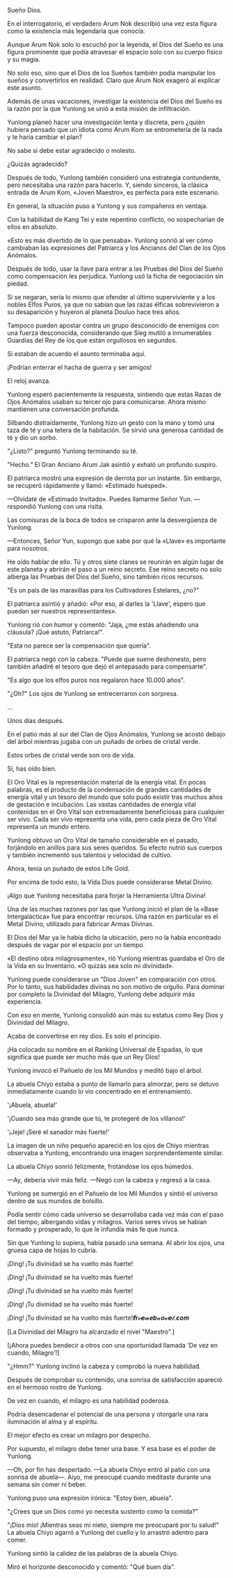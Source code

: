 
Sueño Dios.

En el interrogatorio, el verdadero Arum Nok describió una vez esta figura como la existencia más legendaria que conocía.

Aunque Arum Nok solo lo escuchó por la leyenda, el Dios del Sueño es una figura prominente que podía atravesar el espacio solo con su cuerpo físico y su magia.

No solo eso, sino que el Dios de los Sueños también podía manipular los sueños y convertirlos en realidad. Claro que Arum Nok exageró al explicar este asunto.

Además de unas vacaciones, investigar la existencia del Dios del Sueño es la razón por la que Yunlong se unió a esta misión de infiltración.

Yunlong planeó hacer una investigación lenta y discreta, pero ¿quién hubiera pensado que un idiota como Arum Kom se entrometería de la nada y le haría cambiar el plan?

No sabe si debe estar agradecido o molesto.

¿Quizás agradecido?

Después de todo, Yunlong también consideró una estrategia contundente, pero necesitaba una razón para hacerlo. Y, siendo sinceros, la clásica entrada de Arum Kom, «Joven Maestro», es perfecta para este escenario.

En general, la situación puso a Yunlong y sus compañeros en ventaja.

Con la habilidad de Kang Tei y este repentino conflicto, no sospecharían de ellos en absoluto.

«Esto es más divertido de lo que pensaba». Yunlong sonrió al ver cómo cambiaban las expresiones del Patriarca y los Ancianos del Clan de los Ojos Anómalos.

Después de todo, usar la llave para entrar a las Pruebas del Dios del Sueño como compensación les perjudica. Yunlong usó la ficha de negociación sin piedad.

Si se negaran, sería lo mismo que ofender al último superviviente y a los nobles Elfos Puros, ya que no sabían que las razas élficas sobrevivieron a su desaparición y huyeron al planeta Douluo hace tres años.

Tampoco pueden apostar contra un grupo desconocido de enemigos con una fuerza desconocida, considerando que Sieg mutiló a innumerables Guardias del Rey de los que están orgullosos en segundos.

Si estaban de acuerdo el asunto terminaba aquí.

¡Podrían enterrar el hacha de guerra y ser amigos!

El reloj avanza.

Yunlong esperó pacientemente la respuesta, sintiendo que estas Razas de Ojos Anómalos usaban su tercer ojo para comunicarse. Ahora mismo mantienen una conversación profunda.

Silbando distraídamente, Yunlong hizo un gesto con la mano y tomó una taza de té y una tetera de la habitación. Se sirvió una generosa cantidad de té y dio un sorbo.

"¿Listo?" preguntó Yunlong terminando su té.

"Hecho." El Gran Anciano Arum Jak asintió y exhaló un profundo suspiro.

El patriarca mostró una expresión de derrota por un instante. Sin embargo, se recuperó rápidamente y llamó: «Estimado huésped».

—Olvídate de «Estimado Invitado». Puedes llamarme Señor Yun. —respondió Yunlong con una risita.

Las comisuras de la boca de todos se crisparon ante la desvergüenza de Yunlong.

—Entonces, Señor Yun, supongo que sabe por qué la «Llave» es importante para nosotros.

He oído hablar de ello. Tú y otros siete clanes se reunirán en algún lugar de este planeta y abrirán el paso a un reino secreto. Ese reino secreto no solo alberga las Pruebas del Dios del Sueño, sino también ricos recursos.

"Es un país de las maravillas para los Cultivadores Estelares, ¿no?"

El patriarca asintió y añadió: «Por eso, al darles la 'Llave', espero que puedan ser nuestros representantes».

Yunlong rió con humor y comentó: "Jaja, ¿me estás añadiendo una cláusula? ¡Qué astuto, Patriarca!".

"Esta no parece ser la compensación que quería".

El patriarca negó con la cabeza. "Puede que suene deshonesto, pero también añadiré el tesoro que dejó el antepasado para compensarte".

"Es algo que los elfos puros nos regalaron hace 10.000 años".

"¿Oh?" Los ojos de Yunlong se entrecerraron con sorpresa.

...

Unos días después.

En el patio más al sur del Clan de Ojos Anómalos, Yunlong se acostó debajo del árbol mientras jugaba con un puñado de orbes de cristal verde.

Estos orbes de cristal verde son oro de vida.

Sí, has oído bien.

El Oro Vital es la representación material de la energía vital. En pocas palabras, es el producto de la condensación de grandes cantidades de energía vital y un tesoro del mundo que solo pudo existir tras muchos años de gestación e incubación. Las vastas cantidades de energía vital contenidas en el Oro Vital son extremadamente beneficiosas para cualquier ser vivo. Cada ser vivo representa una vida, pero cada pieza de Oro Vital representa un mundo entero.

Yunlong obtuvo un Oro Vital de tamaño considerable en el pasado, forjándolo en anillos para sus seres queridos. Su efecto nutrió sus cuerpos y también incrementó sus talentos y velocidad de cultivo.

Ahora, tenía un puñado de estos Life Gold.

Por encima de todo esto, la Vida Dios puede considerarse Metal Divino.

¡Algo que Yunlong necesitaba para forjar la Herramienta Ultra Divina!

Una de las muchas razones por las que Yunlong inició el plan de la «Base Intergaláctica» fue para encontrar recursos. Una razón en particular es el Metal Divino, utilizado para fabricar Armas Divinas.

El Dios del Mar ya le había dicho la ubicación, pero no la había encontrado después de vagar por el espacio por un tiempo.

«El destino obra milagrosamente», rió Yunlong mientras guardaba el Oro de la Vida en su Inventario. «O quizás sea solo mi divinidad».

Yunlong puede considerarse un "Dios Joven" en comparación con otros. Por lo tanto, sus habilidades divinas no son motivo de orgullo. Para dominar por completo la Divinidad del Milagro, Yunlong debe adquirir más experiencia.

Con eso en mente, Yunlong consolidó aún más su estatus como Rey Dios y Divinidad del Milagro.

Acaba de convertirse en rey dios. Es solo el principio.

¡Ha colocado su nombre en el Ranking Universal de Espadas, lo que significa que puede ser mucho más que un Rey Dios!

Yunlong invocó el Pañuelo de los Mil Mundos y meditó bajo el árbol.

La abuela Chiyo estaba a punto de llamarlo para almorzar, pero se detuvo inmediatamente cuando lo vio concentrado en el entrenamiento.

'¡Abuela, abuela!'

'¡Cuando sea más grande que tú, te protegeré de los villanos!'

'¡Jeje! ¡Seré el sanador más fuerte!'

La imagen de un niño pequeño apareció en los ojos de Chiyo mientras observaba a Yunlong, encontrando una imagen sorprendentemente similar.

La abuela Chiyo sonrió felizmente, frotándose los ojos húmedos.

—Ay, debería vivir más feliz. —Negó con la cabeza y regresó a la casa.

Yunlong se sumergió en el Pañuelo de los Mil Mundos y sintió el universo dentro de sus mundos de bolsillo.

Podía sentir cómo cada universo se desarrollaba cada vez más con el paso del tiempo, albergando vidas y milagros. Varios seres vivos se habían formado y prosperado, lo que le infundía más fe que nunca.

Sin que Yunlong lo supiera, había pasado una semana. Al abrir los ojos, una gruesa capa de hojas lo cubría.

¡Ding! ¡Tu divinidad se ha vuelto más fuerte!

¡Ding! ¡Tu divinidad se ha vuelto más fuerte!

¡Ding! ¡Tu divinidad se ha vuelto más fuerte!

¡Ding! ¡Tu divinidad se ha vuelto más fuerte!

¡Ding! ¡Tu divinidad se ha vuelto más fuerte!𝙛𝒓𝓮𝙚𝔀𝒆𝒃𝓷𝒐𝓿𝙚𝓵.𝙘𝒐𝒎

[La Divinidad del Milagro ha alcanzado el nivel "Maestro".]

[¡Ahora puedes bendecir a otros con una oportunidad llamada 'De vez en cuando, Milagro'!]

"¿Hmm?" Yunlong inclinó la cabeza y comprobó la nueva habilidad.

Después de comprobar su contenido, una sonrisa de satisfacción apareció en el hermoso rostro de Yunlong.

De vez en cuando, el milagro es una habilidad poderosa.

Podría desencadenar el potencial de una persona y otorgarle una rara iluminación al alma y al espíritu.

El mejor efecto es crear un milagro por despecho.

Por supuesto, el milagro debe tener una base. Y esa base es el poder de Yunlong.

—Oh, por fin has despertado. —La abuela Chiyo entró al patio con una sonrisa de abuela—. Aiyo, me preocupé cuando meditaste durante una semana sin comer ni beber.

Yunlong puso una expresión irónica: "Estoy bien, abuela".

"¿Crees que un Dios como yo necesita sustento como la comida?"

"¡Dios mío! ¡Mientras seas mi nieto, siempre me preocuparé por tu salud!" La abuela Chiyo agarró a Yunlong del cuello y lo arrastró adentro para comer.

Yunlong sintió la calidez de las palabras de la abuela Chiyo.

Miró el horizonte desconocido y comentó: "Qué buen día".